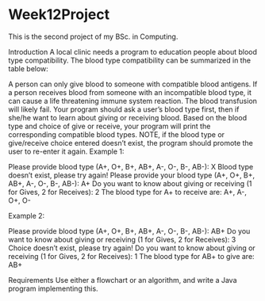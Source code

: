 # Week12Project
This is the second project of my BSc. in Computing.


Introduction
A local clinic needs a program to education people about blood type compatibility. The blood type compatibility can be summarized in the table below: 
 

A person can only give blood to someone with compatible blood antigens. If a person receives blood from someone with an incompatible blood type, it can cause a life threatening immune system reaction. The blood transfusion will likely fail.
Your program should ask a user’s blood type first, then if she/he want to learn about giving or receiving blood. Based on the blood type and choice of give or receive, your program will print the corresponding compatible blood types. 
NOTE, if the blood type or give/receive choice entered doesn’t exist, the program should promote the user to re-enter it again.
Example 1:

Please provide blood type (A+, O+, B+, AB+, A-, O-, B-, AB-): X
Blood type doesn’t exist, please try again!
Please provide your blood type (A+, O+, B+, AB+, A-, O-, B-, AB-): A+
Do you want to know about giving or receiving (1 for Gives, 2 for Receives): 2
The blood type for A+ to receive are: A+, A-, O+, O-


Example 2:

Please provide blood type (A+, O+, B+, AB+, A-, O-, B-, AB-): AB+
Do you want to know about giving or receiving (1 for Gives, 2 for Receives): 3
Choice doesn’t exist, please try again!
Do you want to know about giving or receiving (1 for Gives, 2 for Receives): 1
The blood type for AB+ to give are: AB+




Requirements
Use either a flowchart or an algorithm, and write a Java program implementing this. 
